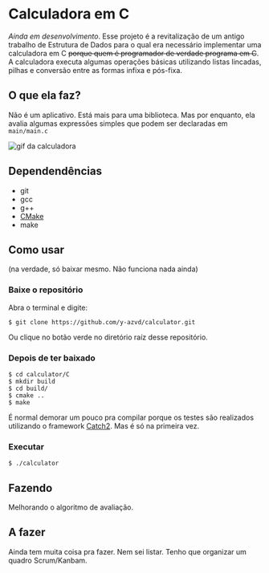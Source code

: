 <!-- trash -->
# Calculadora em C
_Ainda em desenvolvimento_. Esse projeto é a revitalização de um antigo trabalho
de Estrutura de Dados para o qual era necessário implementar uma calculadora em C
~~porque quem é programador de verdade programa em C~~. A calculadora executa algumas
operações básicas utilizando listas lincadas, pilhas e conversão entre as formas infixa
e pós-fixa.


## O que ela faz?
Não é um aplicativo. Está mais para uma biblioteca. Mas por enquanto, ela avalia
algumas expressões simples que podem ser declaradas em `main/main.c`

![gif da calculadora](/resources/calculator.gif)


## Dependendências
* git
* gcc
* g++
* [CMake](https://cmake.org/)
* make


## Como usar
(na verdade, só baixar mesmo. Não funciona nada ainda)


### Baixe o repositório
Abra o terminal e digite:

```
$ git clone https://github.com/y-azvd/calculator.git
```

Ou clique no botão verde no diretório raíz desse repositório.

### Depois de ter baixado
```
$ cd calculator/C
$ mkdir build
$ cd build/
$ cmake ..
$ make
```

É normal demorar um pouco pra compilar porque os testes são realizados utilizando
o framework [Catch2](https://github.com/catchorg/Catch2). Mas é só na primeira vez.


### Executar
```
$ ./calculator
```

## Fazendo
Melhorando o algoritmo de avaliação.


## A fazer
Ainda tem muita coisa pra fazer. Nem sei listar. Tenho que organizar um
quadro Scrum/Kanbam.
